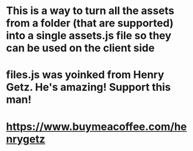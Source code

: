 # This is a way to turn all the assets from a folder (that are supported) into a single assets.js file so they can be used on the client side
# files.js was yoinked from Henry Getz. He's amazing! Support this man!
# https://www.buymeacoffee.com/henrygetz
